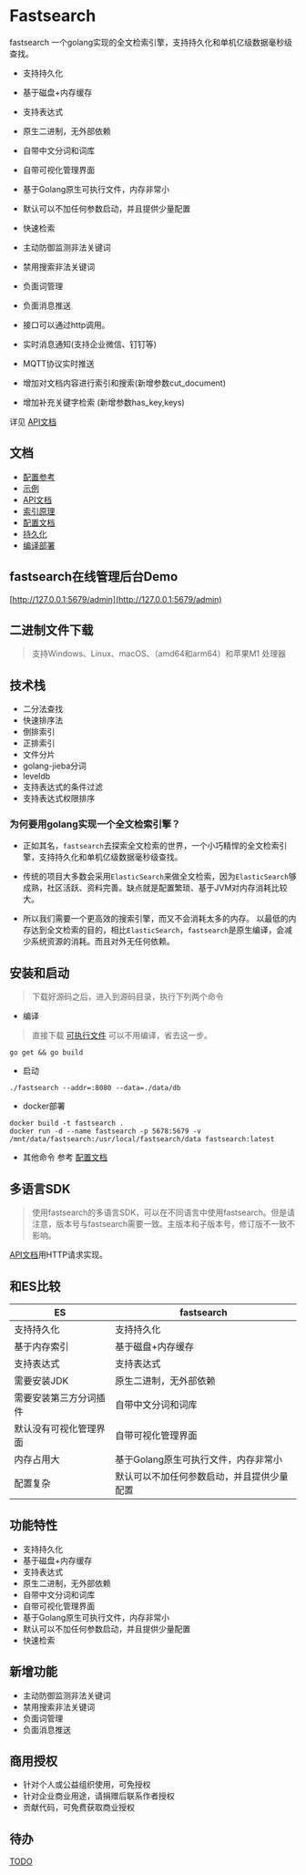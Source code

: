 # Fastsearch
fastsearch 一个golang实现的全文检索引擎，支持持久化和单机亿级数据毫秒级查找。
- 支持持久化                 
- 基于磁盘+内存缓存             
- 支持表达式            
- 原生二进制，无外部依赖           
- 自带中文分词和词库             
- 自带可视化管理界面             
- 基于Golang原生可执行文件，内存非常小 
- 默认可以不加任何参数启动，并且提供少量配置 
- 快速检索

- 主动防御监测非法关键词
- 禁用搜索非法关键词
- 负面词管理
- 负面消息推送
- 接口可以通过http调用。
- 实时消息通知(支持企业微信、钉钉等)
- MQTT协议实时推送
- 增加对文档内容进行索引和搜索(新增参数cut_document)
- 增加补充关键字检索 (新增参数has_key,keys)

详见 [API文档](./docs/api.md)





## 文档
+ [配置参考](./docs/config_yaml.md)
+ [示例](./docs/example.md)
+ [API文档](./docs/api.md)
+ [索引原理](./docs/index.md)
+ [配置文档](./docs/config.md)
+ [持久化](./docs/storage.md)
+ [编译部署](./docs/compile.md)


## fastsearch在线管理后台Demo
[http://127.0.0.1:5679/admin](http://127.0.0.1:5679/admin)



## 二进制文件下载

> 支持Windows、Linux、macOS、（amd64和arm64）和苹果M1 处理器

## 技术栈

+ 二分法查找
+ 快速排序法
+ 倒排索引
+ 正排索引
+ 文件分片
+ golang-jieba分词
+ leveldb
+ 支持表达式的条件过滤
+ 支持表达式权限排序

### 为何要用golang实现一个全文检索引擎？

+ 正如其名，`fastsearch`去探索全文检索的世界，一个小巧精悍的全文检索引擎，支持持久化和单机亿级数据毫秒级查找。

+ 传统的项目大多数会采用`ElasticSearch`来做全文检索，因为`ElasticSearch`够成熟，社区活跃、资料完善。缺点就是配置繁琐、基于JVM对内存消耗比较大。

+ 所以我们需要一个更高效的搜索引擎，而又不会消耗太多的内存。 以最低的内存达到全文检索的目的，相比`ElasticSearch`，`fastsearch`是原生编译，会减少系统资源的消耗。而且对外无任何依赖。

## 安装和启动

> 下载好源码之后，进入到源码目录，执行下列两个命令
>

+ 编译

> 直接下载 [可执行文件](https://gitee.com/rachel_os/fastsearch/releases) 可以不用编译，省去这一步。

```shell
go get && go build
```

+ 启动

```shell
./fastsearch --addr=:8080 --data=./data/db
```

+ docker部署

```shell
docker build -t fastsearch .
docker run -d --name fastsearch -p 5678:5679 -v /mnt/data/fastsearch:/usr/local/fastsearch/data fastsearch:latest
```

+ 其他命令
  参考 [配置文档](./docs/config.md)

## 多语言SDK

> 使用fastsearch的多语言SDK，可以在不同语言中使用fastsearch。但是请注意，版本号与fastsearch需要一致。主版本和子版本号，修订版不一致不影响。

[API文档](./docs/api.md)用HTTP请求实现。

## 和ES比较

| ES          | fastsearch               |
|-------------|-----------------------|
| 支持持久化       | 支持持久化                 |
| 基于内存索引      | 基于磁盘+内存缓存             |
| 支持表达式      | 支持表达式            |
| 需要安装JDK     | 原生二进制，无外部依赖           |
| 需要安装第三方分词插件 | 自带中文分词和词库             |
| 默认没有可视化管理界面 | 自带可视化管理界面             |
| 内存占用大       | 基于Golang原生可执行文件，内存非常小 |
| 配置复杂        | 默认可以不加任何参数启动，并且提供少量配置 |

## 功能特性

- 支持持久化                 
- 基于磁盘+内存缓存             
- 支持表达式            
- 原生二进制，无外部依赖           
- 自带中文分词和词库             
- 自带可视化管理界面             
- 基于Golang原生可执行文件，内存非常小 
- 默认可以不加任何参数启动，并且提供少量配置 
- 快速检索

## 新增功能
- 主动防御监测非法关键词
- 禁用搜索非法关键词
- 负面词管理
- 负面消息推送


## 商用授权
  - 针对个人或公益组织使用，可免授权
  - 针对企业商业用途，请捐赠后联系作者授权
  - 贡献代码，可免费获取商业授权
  
## 待办

[TODO](docs/TODO.md)

